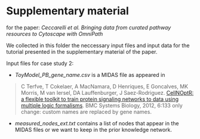 # Supplementary material
for the paper:
_Ceccarelli et al. Bringing data from curated pathway resources to Cytoscape with OmniPath_

We collected in this folder the neccessary input files and input data for the tutorial presented in the supplementary material of the paper. 

Input files for case study 2:

- _ToyModel_PB_gene_name.csv_ is a MIDAS file as appeared in 
> C Terfve, T Cokelaer, A MacNamara, D Henriques, E Goncalves, MK Morris, M van Iersel, DA Lauffenburger, J Saez-Rodriguez. [CellNOptR: a flexible toolkit to train protein signaling networks to data using multiple logic formalisms](http://www.biomedcentral.com/1752-0509/6/133/abstract). BMC Systems Biology, 2012, 6:133
only change: custom names are replaced by gene names. 

- _measured_nodes_ext.txt_ contains a list of nodes that appear in the MIDAS files or we want to keep in the prior knowledge network. 
